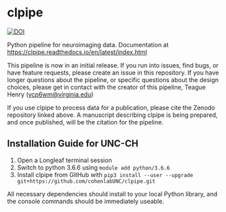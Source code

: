 # clpipe 
[![DOI](https://zenodo.org/badge/165096390.svg)](https://zenodo.org/badge/latestdoi/165096390)

Python pipeline for neuroimaging data. Documentation at https://clpipe.readthedocs.io/en/latest/index.html


This pipeline is now in an initial release. If you run into issues, find bugs, or have feature requests, please create an issue in this repository. If you have longer questions about the pipeline, or specific questions about the design choices, please get in contact with the creator of this pipeline, Teague Henry (ycp6wm@virginia.edu)

If you use clpipe to process data for a publication, please cite the Zenodo repository linked above. A manuscript describing clpipe is being prepared, and once published, will be the citation for the pipeline.

## Installation Guide for UNC-CH

1. Open a Longleaf terminal session
2. Switch to python 3.6.6 using `module add python/3.6.6`
3. Install clpipe from GitHub with 
```pip3 install --user --upgrade  git+https://github.com/cohenlabUNC/clpipe.git```

All necessary dependencies should install to your local Python library, and the console commands should be immediately useable.
